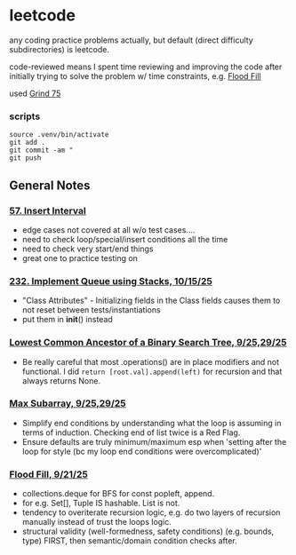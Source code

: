 # leetcode
any coding practice problems actually, but default (direct difficulty subdirectories) is leetcode.

code-reviewed means I spent time reviewing and improving the code after initially trying to solve the problem w/ time constraints, e.g. [Flood Fill](https://github.com/momothain/leetcode/blob/bf5a4ac2258e09c504a582ee8a644b86d66682d8/code-reviewed/EASY_733_flood_fill.py)

used [Grind 75](https://www.techinterviewhandbook.org/grind75/?order=all_rounded&weeks=2&hours=6) 

### scripts
```
source .venv/bin/activate
git add .
git commit -am "
git push
```

## General Notes
### [57. Insert Interval](https://github.com/momothain/leetcode/blob/main/code-reviewed/MED_57_insert_interval.py)
- edge cases not covered at all w/o test cases....
- need to check loop/special/insert conditions all the time
- need to check very start/end things
- great one to practice testing on


### [232. Implement Queue using Stacks, 10/15/25](https://github.com/momothain/leetcode/blob/main/easy/232-queue-via-stacks.py)
- "Class Attributes" - Initializing fields in the Class fields causes them to not reset between tests/instantiations
- put them in __init__() instead

### [Lowest Common Ancestor of a Binary Search Tree, 9/25,29/25](https://github.com/momothain/leetcode/blob/main/code-reviewed/MED_235_lca_bst.py)
- Be really careful that most .operations() are in place modifiers and not functional. I did `return [root.val].append(left)` for recursion and that always returns None.

### [Max Subarray, 9/25,29/25](https://github.com/momothain/leetcode/blob/main/code-reviewed/MED_53_maximum_subarray.py)
- Simplify end conditions by understanding what the loop is assuming in terms of induction. Checking end of list twice is a Red Flag. 
- Ensure defaults are truly minimum/maximum esp when 'setting after the loop for style (bc my loop end conditions were overcomplicated)'

### [Flood Fill, 9/21/25](https://github.com/momothain/leetcode/blob/bf5a4ac2258e09c504a582ee8a644b86d66682d8/code-reviewed/EASY_733_flood_fill.py)
- collections.deque for BFS for const popleft, append.
- for e.g. Set[], Tuple IS hashable. List is not.
- tendency to overiterate recursion logic, e.g. do two layers of recursion manually instead of trust the loops logic.
- structural validity (well-formedness, safety conditions) (e.g. bounds, type) FIRST, then semantic/domain condition checks after.
